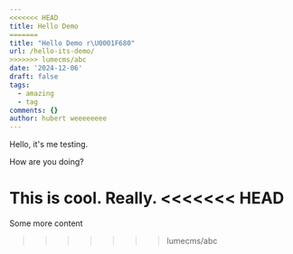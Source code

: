 ```yaml
---
<<<<<<< HEAD
title: Hello Demo
=======
title: "Hello Demo r\U0001F680"
url: /hello-its-demo/
>>>>>>> lumecms/abc
date: '2024-12-06'
draft: false
tags:
  - amazing
  - tag
comments: {}
author: hubert weeeeeeee
---
```

Hello, it's me testing.

How are you doing?

This is cool. Really.
<<<<<<< HEAD
=======


Some more content
>>>>>>> lumecms/abc
